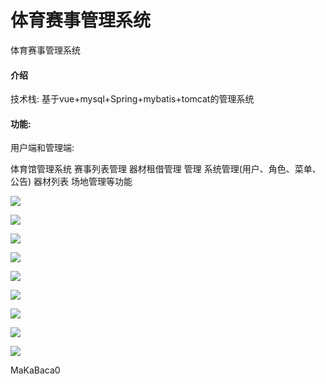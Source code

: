 # 体育赛事管理系统

体育赛事管理系统

#### 介绍

技术栈:
基于vue+mysql+Spring+mybatis+tomcat的管理系统

#### 功能:

用户端和管理端:  

体育馆管理系统 赛事列表管理 器材租借管理 管理 系统管理(用户、角色、菜单、公告) 器材列表 场地管理等功能

![](https://yunzhuceshi.oss-cn-beijing.aliyuncs.com/ceshi/2024/06/19/f5538453a6944701a07ed592f4e0257a.png)

![](https://yunzhuceshi.oss-cn-beijing.aliyuncs.com/ceshi/2024/06/19/34883a62cadb4babbf48a2d2793c616f.png)

![](https://yunzhuceshi.oss-cn-beijing.aliyuncs.com/ceshi/2024/06/19/2d12327573f943ae93d3bb6b271b02ad.png)

![](https://yunzhuceshi.oss-cn-beijing.aliyuncs.com/ceshi/2024/06/19/c225e51b341e4123be79f97539b0ee60.png)

![](https://yunzhuceshi.oss-cn-beijing.aliyuncs.com/ceshi/2024/06/19/e8b6296de84f43819befc85df2e3406e.png)

![](https://yunzhuceshi.oss-cn-beijing.aliyuncs.com/ceshi/2024/06/19/cc42f6539afd462886b6dc12f009d676.png)

![](https://yunzhuceshi.oss-cn-beijing.aliyuncs.com/ceshi/2024/06/19/6d02eecf27b9427391eca61f764ccc1c.png)

![](https://yunzhuceshi.oss-cn-beijing.aliyuncs.com/ceshi/2024/06/19/91a66b3912434bd7b3275b5fe4115edf.png)

![](https://yunzhuceshi.oss-cn-beijing.aliyuncs.com/ceshi/2024/06/19/687dc851fb07468baa16288cd058e0d4.png)

MaKaBaca0

